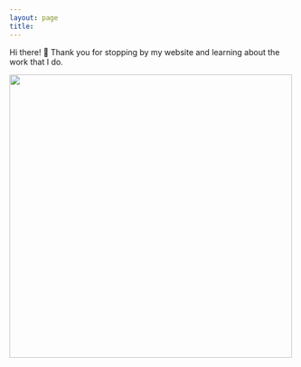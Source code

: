 ```yaml
---
layout: page
title: 
---
```


Hi there! :wave: Thank you for stopping by my website and learning about the work that I do. 

<img src="https://github.com/ka-chang/ka-chang.github.io/raw/main/images/puppers.jpg" width="500">
